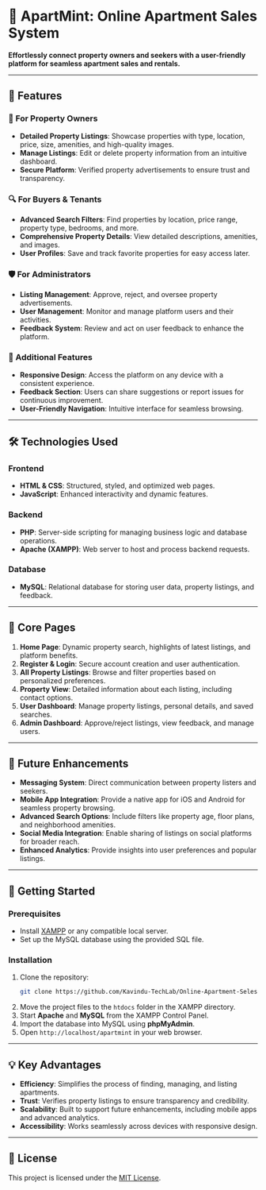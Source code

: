 # 🏢 ApartMint: Online Apartment Sales System

**Effortlessly connect property owners and seekers with a user-friendly platform for seamless apartment sales and rentals.**

---

## 🚀 Features

### 🌟 For Property Owners
- **Detailed Property Listings**: Showcase properties with type, location, price, size, amenities, and high-quality images.
- **Manage Listings**: Edit or delete property information from an intuitive dashboard.
- **Secure Platform**: Verified property advertisements to ensure trust and transparency.

### 🔍 For Buyers & Tenants
- **Advanced Search Filters**: Find properties by location, price range, property type, bedrooms, and more.
- **Comprehensive Property Details**: View detailed descriptions, amenities, and images.
- **User Profiles**: Save and track favorite properties for easy access later.

### 🛡️ For Administrators
- **Listing Management**: Approve, reject, and oversee property advertisements.
- **User Management**: Monitor and manage platform users and their activities.
- **Feedback System**: Review and act on user feedback to enhance the platform.

### 📱 Additional Features
- **Responsive Design**: Access the platform on any device with a consistent experience.
- **Feedback Section**: Users can share suggestions or report issues for continuous improvement.
- **User-Friendly Navigation**: Intuitive interface for seamless browsing.

---

## 🛠️ Technologies Used

### Frontend
- **HTML & CSS**: Structured, styled, and optimized web pages.
- **JavaScript**: Enhanced interactivity and dynamic features.

### Backend
- **PHP**: Server-side scripting for managing business logic and database operations.
- **Apache (XAMPP)**: Web server to host and process backend requests.

### Database
- **MySQL**: Relational database for storing user data, property listings, and feedback.

---

## 🌟 Core Pages

1. **Home Page**: Dynamic property search, highlights of latest listings, and platform benefits.
2. **Register & Login**: Secure account creation and user authentication.
3. **All Property Listings**: Browse and filter properties based on personalized preferences.
4. **Property View**: Detailed information about each listing, including contact options.
5. **User Dashboard**: Manage property listings, personal details, and saved searches.
6. **Admin Dashboard**: Approve/reject listings, view feedback, and manage users.

---

## 🌱 Future Enhancements

- **Messaging System**: Direct communication between property listers and seekers.
- **Mobile App Integration**: Provide a native app for iOS and Android for seamless property browsing.
- **Advanced Search Options**: Include filters like property age, floor plans, and neighborhood amenities.
- **Social Media Integration**: Enable sharing of listings on social platforms for broader reach.
- **Enhanced Analytics**: Provide insights into user preferences and popular listings.

---

## 🎯 Getting Started

### Prerequisites
- Install [XAMPP](https://www.apachefriends.org/index.html) or any compatible local server.
- Set up the MySQL database using the provided SQL file.

### Installation
1. Clone the repository:  
   ```bash
   git clone https://github.com/Kavindu-TechLab/Online-Apartment-Seles-System.git
   ```
2. Move the project files to the `htdocs` folder in the XAMPP directory.
3. Start **Apache** and **MySQL** from the XAMPP Control Panel.
4. Import the database into MySQL using **phpMyAdmin**.
5. Open `http://localhost/apartmint` in your web browser.

---

## 💡 Key Advantages

- **Efficiency**: Simplifies the process of finding, managing, and listing apartments.
- **Trust**: Verifies property listings to ensure transparency and credibility.
- **Scalability**: Built to support future enhancements, including mobile apps and advanced analytics.
- **Accessibility**: Works seamlessly across devices with responsive design.

---

## 📜 License

This project is licensed under the [MIT License](LICENSE).
